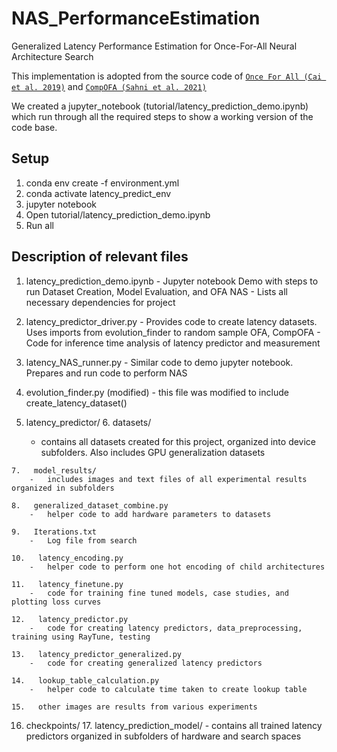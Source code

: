 # NAS_PerformanceEstimation
Generalized Latency Performance Estimation for Once-For-All Neural Architecture Search

This implementation is adopted from the source code of 
[`Once For All (Cai et al. 2019)`](https://github.com/mit-han-lab/once-for-all) and [`CompOFA (Sahni et al. 2021)`](https://github.com/compofa-blind-review/compofa-iclr21)

We created a jupyter_notebook (tutorial/latency_prediction_demo.ipynb) which run through
all the required steps to show a working version of the code base.


## Setup
1. conda env create -f environment.yml
2. conda activate latency_predict_env
3. jupyter notebook
4. Open tutorial/latency_prediction_demo.ipynb
5. Run all


## Description of relevant files

1.   latency_prediction_demo.ipynb
    -   Jupyter notebook Demo with steps to run Dataset Creation, Model Evaluation, and OFA NAS
    -   Lists all necessary dependencies for project

2.   latency_predictor_driver.py
    -   Provides code to create latency datasets. Uses imports from evolution_finder to random sample OFA, CompOFA
    -   Code for inference time analysis of latency predictor and measurement

3.   latency_NAS_runner.py
    -   Similar code to demo jupyter notebook. Prepares and run code to perform NAS


4.   evolution_finder.py (modified)
    -   this file was modified to include create_latency_dataset()

5.   latency_predictor/
    6.   datasets/
        -   contains all datasets created for this project, organized into device subfolders. Also includes GPU generalization datasets
    
    7.   model_results/
        -   includes images and text files of all experimental results organized in subfolders
    
    8.   generalized_dataset_combine.py
        -   helper code to add hardware parameters to datasets
    
    9.   Iterations.txt
        -   Log file from search
    
    10.   latency_encoding.py
        -   helper code to perform one hot encoding of child architectures
    
    11.   latency_finetune.py
        -   code for training fine tuned models, case studies, and plotting loss curves
    
    12.   latency_predictor.py
        -   code for creating latency predictors, data_preprocessing, training using RayTune, testing
    
    13.   latency_predictor_generalized.py
        -   code for creating generalized latency predictors
    
    14.   lookup_table_calculation.py
        -   helper code to calculate time taken to create lookup table
    
    15.   other images are results from various experiments


16. checkpoints/
    17.   latency_prediction_model/
        -   contains all trained latency predictors organized in subfolders of hardware and search spaces

